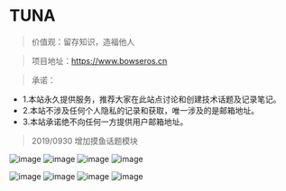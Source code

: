 # TUNA

> 价值观：留存知识，造福他人

> 项目地址：https://www.bowseros.cn

> 承诺：
- 1.本站永久提供服务，推荐大家在此站点讨论和创建技术话题及记录笔记。
- 2.本站不涉及任何个人隐私的记录和获取，唯一涉及的是邮箱地址。
- 3.本站承诺绝不向任何一方提供用户邮箱地址。

> 2019/0930 增加摸鱼话题模块

![image](https://raw.githubusercontent.com/baozebing/imgs/master/1.jpg)
![image](https://raw.githubusercontent.com/baozebing/imgs/master/2.png)
![image](https://raw.githubusercontent.com/baozebing/imgs/master/3.png)
![image](https://raw.githubusercontent.com/baozebing/imgs/master/4.png)

![image](https://raw.githubusercontent.com/baozebing/imgs/master/WX20190928-113149%402x.png)
![image](https://raw.githubusercontent.com/baozebing/imgs/master/WX20190928-113210%402x.png)
![image](https://raw.githubusercontent.com/baozebing/imgs/master/WX20190928-113224%402x.png)
![image](https://raw.githubusercontent.com/baozebing/imgs/master/WX20190928-113236%402x.png)
